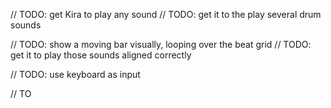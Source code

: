 
// TODO: get Kira to play any sound
// TODO: get it to the play several drum sounds

// TODO: show a moving bar visually, looping over the beat grid
// TODO: get it to play those sounds aligned correctly

// TODO: use keyboard as input

// TO
